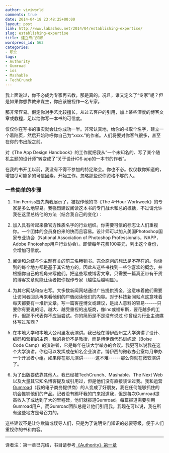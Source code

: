 ```yaml
---
author: viviworld
comments: true
date: 2014-04-18 23:48:25+00:00
layout: post
link: http://www.labazhou.net/2014/04/establishing-expertise/
slug: establishing-expertise
title: 建立专门知识
wordpress_id: 563
categories:
- 职业
tags:
- Authority
- Gumroad
- ios
- Mashable
- TechCrunch
---
```


我上面说过，你不必成为专家再去教，那是真的。况且，谁又定义了“专家”呢？但是如果你想靠教来谋生，你应该被视作一名专家。

那非常容易。假定你对手艺比较擅长，从过去客户的引用，加上某些深度的博客文章或教程，足以给你写一本书的可信度。

仅仅你在写书的事实就会让你成功一半。非常认真地，给你的书取个名字，建立一个着陆页，然后开始称呼你自己为“xxxx.”的作者。人们将要对你客气很多，甚至在你的书出版之前。

对《The App Design Handbook》的工作就把我从“一个未知名的、写了某个随机主题的设计师”转变成了“关于设计iOS app的一本书的作者”。

在我的书开工以前，我没有不得不参加的特定聚会。你也不必。仅仅教你知道的，增加尽可能多的可信因素，开始工作。忽略那些说你资格不够的人。


### 一些简单的步骤





	
  1. Tim Ferriss首先向我展示了，被视作他的书《The 4-Hour Workweek》的专家是多么地容易。我强烈建议阅读这本书的专门战术和总的概括，不过请允许我在这里总结他的方法（结合我自己的变化）：

	
  2. 加入具有听起来像官方性质名字的行业组织。你需要可信的标志让人们重视你。一个团体的会员身份来的快而且容易。设计师可以加入美国Photoshop国家专业协会（National Association of Photoshop Professionals，NAPP，Adobe Photoshop用户行业协会）。即使每年花费100美元，列出这个身份，会增加可信度。

	
  3. 阅读和总结与你主题有关的前三名畅销书。完全原创的想法是不存在的。你读到的每个地方都是基于其它地方的。因此从这些书找到一些你喜欢的概念，并根据你自己的视角来写他们。把这些写成博客文章。只需要一篇真正带有干货的博客文章就能让读者把你视作专家（越往后越明显）。

	
  4. 为其它网站和杂志写。大多数新闻网站通过广告提供资金，这意味着他们需要让访问者回头再来<del>看他们的广告</del>阅读他们的内容。对于科技新闻站点这意味着每天都要有一堆新文章。写一篇客座博文或建议，是出人意料的容易------只要你有要说的话。越大、越受重视的出版商，像Inc或福布斯，要花越多的工作，但那不代表你不应当尝试。你的简历是不是没有说过 你曾经为行业主流媒体写过东西？

	
  5. 在本地大学和本地大公司里发表演讲。我已经在博伊西州立大学演讲了设计、编码和营销的主题，我的身份不是教授，而是博伊西代码训练营（Boise Code Camp）的演讲者，它是每年在该大学举办的会议。我更可以说我在这个大学演讲。你也可以发挥成在知名企业演讲。博伊西的微软办公室每月举办一个开发者小组。如果你在那儿演讲------这不难------那么你就在微软演讲了。

	
  6. 为了出版要依靠其他人。我已经被TechCrunch、Mashable、The Next Web以及大量其它知名博客提及或引用过，但是他们没有直接谈论过我。我和运营[Gumroad](https://gumroad.com)（我的电子商务提供商）的人变成了好朋友，我在任何能够抓住的机会推销他们的产品。记者没有踢坏我的门来报道我，但是每次Gumroad提高收入了或达到了大的里程碑，他们就报道Gumroad。每篇报道需要引用Gumroad用户，而Gumroad团队总是让他们引用我。我现在可以说，我在所有这些地方是号召力的。


这些建议不是让你欺骗或误导人们，只是为了说明专门知识的必要等级，便于人们重视你的书和内容。

--------------

译者注：第一章已完结，书目请参考[《Authority》第一章](http://www.labazhou.net/authority/)
